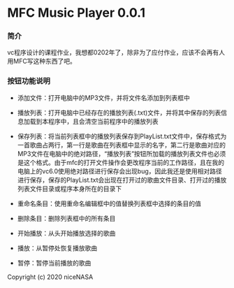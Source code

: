 # MFC Music Player 0.0.1

### 简介

​	vc程序设计的课程作业，我想都0202年了，除非为了应付作业，应该不会再有人用MFC写这种东西了吧。

### 按钮功能说明

- 添加文件：打开电脑中的MP3文件，并将文件名添加到列表框中

- 播放列表：打开电脑中已经存在的播放列表(.txt)文件，并将其中保存的列表信息加载到本程序中，且会清空当前程序中的播放列表

- 保存列表：将当前列表框中的播放列表保存到PlayList.txt文件中，保存格式为一首歌曲占两行，第一行是歌曲在列表框中显示的名字，第二行是歌曲对应的MP3文件在电脑中的绝对路径，“播放列表”按钮所加载的播放列表文件也必须是这个格式。由于mfc的打开文件操作会更改程序当前的工作路径，且在我的电脑上的vc6.0使用绝对路径进行保存会出现bug，因此我还是使用相对路径进行保存，保存的PlayList.txt会出现在打开过的歌曲文件目录、打开过的播放列表文件目录或程序本身所在的目录下

- 重命名条目：使用重命名编辑框中的值替换列表框中选择的条目的值

- 删除条目：删除列表框中的所有条目

- 开始播放：从头开始播放选择的歌曲

- 播放：从暂停处恢复播放歌曲

- 暂停：暂停当前播放的歌曲



Copyright (c) 2020 niceNASA